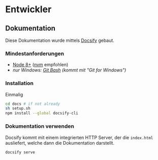 # Entwickler

## Dokumentation

Diese Dokumentation wurde mittels [Docsify](https://docsify.js.org/) gebaut.

### Mindestanforderungen

* [Node 8+](https://nodejs.org/) ([nvm](https://github.com/nvm-sh/nvm) empfohlen)
* _nur Windows: [Git Bash](https://git-scm.com/) (kommt mit "Git for Windows")_

### Installation

Einmalig

```bash
cd docs # if not already
sh setup.sh
npm install --global docsify-cli
```

### Dokumentation verwenden

Docsify kommt mit einem integrierten HTTP Server, der die `index.html` ausliefert, welche dann die Dokumentation darstellt.

```bash
docsify serve
```
